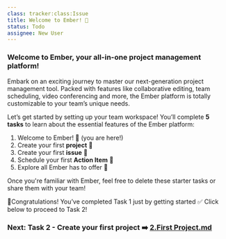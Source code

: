 ```yaml
---
class: tracker:class:Issue
title: Welcome to Ember! 🌟
status: Todo
assignee: New User
---
```

### **Welcome to Ember, your all-in-one project management platform!** 

Embark on an exciting journey to master our next-generation project management tool. Packed with features like collaborative editing, team scheduling, video conferencing and more, the Ember platform is totally customizable to your team’s unique needs.

Let’s get started by setting up your team workspace! You’ll complete **5 tasks** to learn about the essential features of the Ember platform:

1. Welcome to Ember! 🌟 (you are here!)
2. Create your first **project** 📌
3. Create your first **issue** 📝
4. Schedule your first **Action Item** 📆
5. Explore all Ember has to offer 🚀

Once you're familiar with Ember, feel free to delete these starter tasks or share them with your team!

🎉Congratulations! You’ve completed Task 1 just by getting started ✅ Click below to proceed to Task 2!

### Next: Task 2 - Create your first project ➡️ [2.First Project.md](./2.First%20Project.md)
